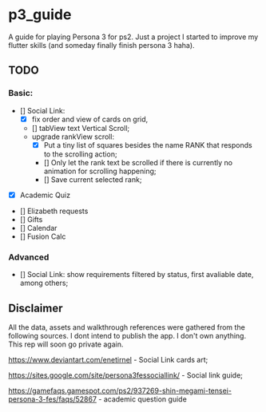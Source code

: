 # p3_guide

A guide for playing Persona 3 for ps2. Just a project I started to improve my flutter skills (and someday finally finish persona 3 haha).

## TODO

### Basic: 

- [] Social Link: 
    - [x] fix order and view of cards on grid,
    - [] tabView text Vertical Scroll;
    - upgrade rankView scroll:
        - [x] Put a tiny list of squares besides the name RANK that responds to the scrolling action;
        - [] Only let the rank text be scrolled if there is currently no animation for scrolling happening;
        - [] Save current selected rank;
        
- [x] Academic Quiz

- [] Elizabeth requests
- [] Gifts
- [] Calendar
- [] Fusion Calc

### Advanced

- [] Social Link: show requirements filtered by status, first avaliable date, among others;

## Disclaimer

All the data, assets and walkthrough references were gathered from the following sources. I dont intend to publish the app. I don't own anything. This rep will soon go private again.

https://www.deviantart.com/enetirnel 
    - Social Link cards art;

https://sites.google.com/site/persona3fessociallink/ 
    - Social link guide;

https://gamefaqs.gamespot.com/ps2/937269-shin-megami-tensei-persona-3-fes/faqs/52867 
    - academic question guide